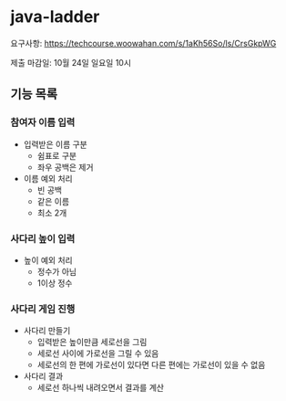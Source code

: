 # java-ladder
요구사항: https://techcourse.woowahan.com/s/1aKh56So/ls/CrsGkpWG

제출 마감일: 10월 24일 일요일 10시

## 기능 목록



### 참여자 이름 입력

- 입력받은 이름 구분
  - 쉼표로 구분
  - 좌우 공백은 제거
- 이름 예외 처리
  - 빈 공백
  - 같은 이름
  - 최소 2개



### 사다리 높이 입력

- 높이 예외 처리
  - 정수가 아님
  - 1이상 정수



### 사다리 게임 진행

- 사다리 만들기
  - 입력받은 높이만큼 세로선을 그림
  - 세로선 사이에 가로선을 그릴 수 있음
  - 세로선의 한 편에 가로선이 있다면 다른 편에는 가로선이 있을 수 없음
- 사다리 결과
  - 세로선 하나씩 내려오면서 결과를 계산 